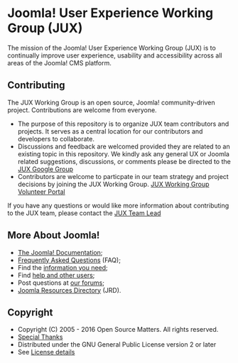 Joomla! User Experience Working Group (JUX)
====================
The mission of the Joomla! User Experience Working Group (JUX) is to continually improve user experience, usability and accessibility across all areas of the Joomla! CMS platform.

Contributing
------------
The JUX Working Group is an open source, Joomla! community-driven project. Contributions are welcome from everyone. 

* The purpose of this repository is to organize JUX team contributors and projects. It serves as a central location for our contributors and developers to collaborate. 
* Discussions and feedback are welcomed provided they are related to an existing topic in this repository. We kindly ask any general UX or Joomla related suggestions, discussions, or comments please be directed to the [JUX Google Group](https://groups.google.com/forum/#!forum/joomla-user-experience)
* Contributors are welcome to particpate in our team strategy and project decisions by joining the JUX Working Group.
[JUX Working Group Volunteer Portal](https://volunteers.joomla.org/teams/user-experience-working-group)

If you have any questions or would like more information about contributing to the JUX team, please contact the [JUX Team Lead](https://volunteers.joomla.org/joomlers/316-cliff-pfeifer)

More About Joomla!
------------------
* [The Joomla! Documentation](https://docs.joomla.org/Main_Page);
* [Frequently Asked Questions](https://docs.joomla.org/Category:FAQ) (FAQ);
* Find the [information you need](https://docs.joomla.org/Start_here);
* Find [help and other users](https://www.joomla.org/about-joomla/create-and-share.html);
* Post questions at [our forums](http://forum.joomla.org);
* [Joomla Resources Directory](http://resources.joomla.org/) (JRD).


Copyright
---------------------
* Copyright (C) 2005 - 2016 Open Source Matters. All rights reserved.
* [Special Thanks](https://docs.joomla.org/Joomla!_Credits_and_Thanks)
* Distributed under the GNU General Public License version 2 or later
* See [License details](https://docs.joomla.org/Joomla_Licenses)

